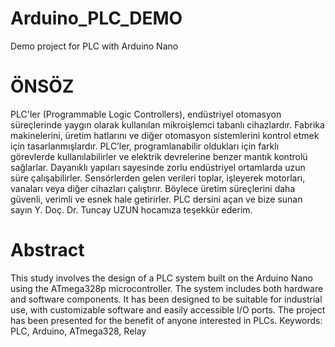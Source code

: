 # Arduino_PLC_DEMO
Demo project for PLC with Arduino Nano
# ÖNSÖZ
PLC'ler (Programmable Logic Controllers), endüstriyel otomasyon süreçlerinde yaygın olarak kullanılan mikroişlemci tabanlı cihazlardır. Fabrika makinelerini, üretim hatlarını ve diğer otomasyon sistemlerini kontrol etmek için tasarlanmışlardır. PLC’ler, programlanabilir oldukları için farklı görevlerde kullanılabilirler ve elektrik devrelerine benzer mantık kontrolü sağlarlar. Dayanıklı yapıları sayesinde zorlu endüstriyel ortamlarda uzun süre çalışabilirler. Sensörlerden gelen verileri toplar, işleyerek motorları, vanaları veya diğer cihazları çalıştırır. Böylece üretim süreçlerini daha güvenli, verimli ve esnek hale getirirler. PLC dersini açan ve bize sunan sayın Y. Doç. Dr. Tuncay UZUN hocamıza teşekkür ederim.

# Abstract

This study involves the design of a PLC system built on the Arduino Nano using the ATmega328p microcontroller. The system includes both hardware and software components. It has been designed to be suitable for industrial use, with customizable software and easily accessible I/O ports. The project has been presented for the benefit of anyone interested in PLCs.
Keywords: PLC, Arduino, ATmega328, Relay

